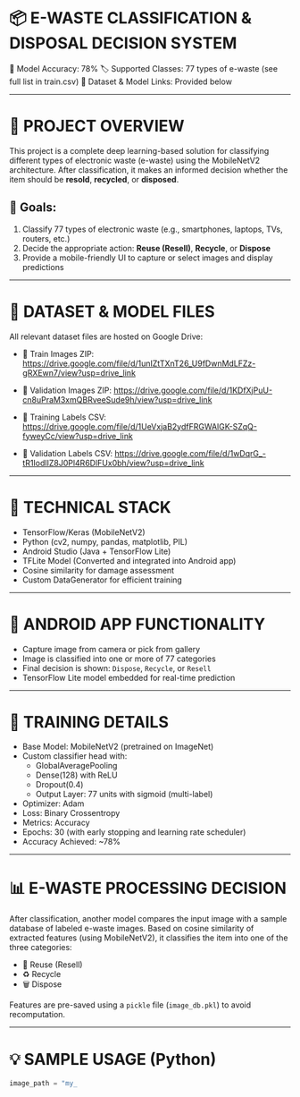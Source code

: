 📦 E-WASTE CLASSIFICATION & DISPOSAL DECISION SYSTEM
===================================================

🧠 Model Accuracy: 78%
🏷️ Supported Classes: 77 types of e-waste (see full list in train.csv)
🔗 Dataset & Model Links: Provided below

---

📝 PROJECT OVERVIEW
====================
This project is a complete deep learning-based solution for classifying different types of electronic waste (e-waste) using the MobileNetV2 architecture. After classification, it makes an informed decision whether the item should be **resold**, **recycled**, or **disposed**.

🎯 Goals:
---------
1. Classify 77 types of electronic waste (e.g., smartphones, laptops, TVs, routers, etc.)
2. Decide the appropriate action: **Reuse (Resell)**, **Recycle**, or **Dispose**
3. Provide a mobile-friendly UI to capture or select images and display predictions

---

📁 DATASET & MODEL FILES
=========================
All relevant dataset files are hosted on Google Drive:

- 📂 Train Images ZIP:
  https://drive.google.com/file/d/1unIZtTXnT26_U9fDwnMdLFZz-gRXEwn7/view?usp=drive_link

- 📂 Validation Images ZIP:
  https://drive.google.com/file/d/1KDfXjPuU-cn8uPraM3xmQBRveeSude9h/view?usp=drive_link

- 📄 Training Labels CSV:
  https://drive.google.com/file/d/1UeVxjaB2ydfFRGWAlGK-SZqQ-fyweyCc/view?usp=drive_link

- 📄 Validation Labels CSV:
  https://drive.google.com/file/d/1wDqrG_-tR1IodlIZ8J0Pl4R6DlFUx0bh/view?usp=drive_link

---

🔧 TECHNICAL STACK
===================
- TensorFlow/Keras (MobileNetV2)
- Python (cv2, numpy, pandas, matplotlib, PIL)
- Android Studio (Java + TensorFlow Lite)
- TFLite Model (Converted and integrated into Android app)
- Cosine similarity for damage assessment
- Custom DataGenerator for efficient training

---

📸 ANDROID APP FUNCTIONALITY
==============================
- Capture image from camera or pick from gallery
- Image is classified into one or more of 77 categories
- Final decision is shown: `Dispose`, `Recycle`, or `Resell`
- TensorFlow Lite model embedded for real-time prediction

---

🚀 TRAINING DETAILS
====================
- Base Model: MobileNetV2 (pretrained on ImageNet)
- Custom classifier head with:
    - GlobalAveragePooling
    - Dense(128) with ReLU
    - Dropout(0.4)
    - Output Layer: 77 units with sigmoid (multi-label)
- Optimizer: Adam
- Loss: Binary Crossentropy
- Metrics: Accuracy
- Epochs: 30 (with early stopping and learning rate scheduler)
- Accuracy Achieved: ~78%

---

📊 E-WASTE PROCESSING DECISION
===============================
After classification, another model compares the input image with a sample database of labeled e-waste images. Based on cosine similarity of extracted features (using MobileNetV2), it classifies the item into one of the three categories:

- 🔁 Reuse (Resell)
- ♻️ Recycle
- 🗑️ Dispose

Features are pre-saved using a `pickle` file (`image_db.pkl`) to avoid recomputation.

---

💡 SAMPLE USAGE (Python)
=========================
```python
image_path = "my_
